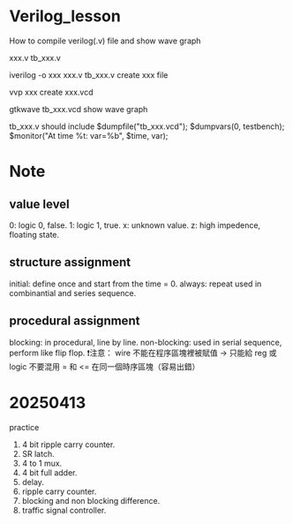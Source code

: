 # Verilog_lesson

How to compile verilog(.v) file and show wave graph

xxx.v
tb_xxx.v

iverilog -o xxx xxx.v tb_xxx.v
	create xxx file

vvp xxx
	create xxx.vcd

gtkwave tb_xxx.vcd
	show wave graph

tb_xxx.v should include
    $dumpfile("tb_xxx.vcd");
    $dumpvars(0, testbench);
    $monitor("At time %t: var=%b", $time, var);

# Note
## value level
0: logic 0, false.
1: logic 1, true.
x: unknown value.
z: high impedence, floating state.

## structure assignment
initial: define once and start from the time = 0.
always: repeat used in combinantial and series sequence.

## procedural assignment
blocking: in procedural, line by line.
non-blocking: used in serial sequence, perform like flip flop.
❗注意：
wire 不能在程序區塊裡被賦值 → 只能給 reg 或 logic
不要混用 = 和 <= 在同一個時序區塊（容易出錯）

# 20250413
practice
1. 4 bit ripple carry counter.
2. SR latch.
3. 4 to 1 mux.
4. 4 bit full adder.
5. delay.
6. ripple carry counter.
7. blocking and non blocking difference.
8. traffic signal controller.
